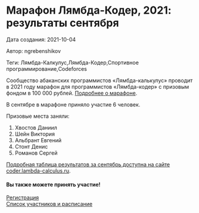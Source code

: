 # Марафон Лямбда-Кодер, 2021: результаты сентября

Дата создания: 2021-10-04

Автор: ngrebenshikov

Теги: Лямбда-Калкулус,Лямбда-Кодер,Спортивное программирование,Codeforces

Сообщество абаканских программистов «Лямбда-калькулус» проводит в 2021 году марафон для программистов «Лямбда-кодер» с призовым фондом в 100 000 рублей. [Подробнее о марафоне](http://lambda-calculus.ru/blog/events/187.html).  
  
В сентябре в марафоне приняло участие 6 человек.  
   
Призовые места заняли:

1. Хвостов Даниил
2. Шейн Виктория
3. Альбрант Евгений
4. Стонт Денис
5. Романов Сергей

  
[Подробная таблица результатов за сентябрь доступна на сайте coder.lambda-calculus.ru](http://coder.lambda-calculus.ru/leaderboard/2021-9).  
  

#### Вы также можете принять участие!
 [Регистрация](https://forms.gle/8pdyW43HtAGNzsWH8)  
[Список участников и расписание](http://coder.lambda-calculus.ru)
